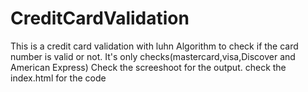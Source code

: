 # CreditCardValidation
This is a credit card validation with luhn Algorithm to check if the card number is valid or not. 
It's only checks(mastercard,visa,Discover and American Express)
Check the screeshoot for the output.
check the index.html for the code
